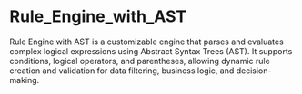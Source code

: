 # Rule_Engine_with_AST
Rule Engine with AST is a customizable engine that parses and evaluates complex logical expressions using Abstract Syntax Trees (AST). It supports conditions, logical operators, and parentheses, allowing dynamic rule creation and validation for data filtering, business logic, and decision-making.
